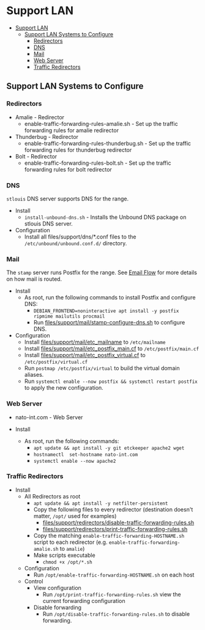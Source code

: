 # Support LAN

- [Support LAN](#support-lan)
  - [Support LAN Systems to Configure](#support-lan-systems-to-configure)
    - [Redirectors](#redirectors)
    - [DNS](#dns)
    - [Mail](#mail)
    - [Web Server](#web-server)
    - [Traffic Redirectors](#traffic-redirectors)

## Support LAN Systems to Configure

### Redirectors

- Amalie - Redirector
  - enable-traffic-forwarding-rules-amalie.sh - Set up the traffic forwarding rules for amalie redirector
- Thunderbug - Redirector
  - enable-traffic-forwarding-rules-thunderbug.sh - Set up the traffic forwarding rules for thunderbug redirector
- Bolt - Redirector
  - enable-traffic-forwarding-rules-bolt.sh - Set up the traffic forwarding rules for bolt redirector


### DNS

`stlouis` DNS server supports DNS for the range.

- Install
  - `install-unbound-dns.sh` - Installs the Unbound DNS package on stlouis DNS server.
- Configuration
  - Install all files/support/dns/*.conf files to the `/etc/unbound/unbound.conf.d/` directory.

### Mail

The `stamp` server runs Postfix for the range. See [Email Flow](EmailFlow.md) for more details on how mail is routed.

- Install
  - As root, run the following commands to install Postfix and configure DNS:
    - `DEBIAN_FRONTEND=noninteractive apt install -y postfix ripmime mailutils procmail`
    - Run [files/support/mail/stamp-configure-dns.sh](./files/support/mail/stamp-configure-dns.sh) to configure DNS.
- Configuration
  - Install [files/support/mail/etc_mailname](./files/support/mail/etc_mailname) to `/etc/mailname`
  - Install [files/support/mail/etc_postfix_main.cf](./files/support/mail/etc_postfix_main.cf) to `/etc/postfix/main.cf`
  - Install [files/support/mail/etc_postfix_virtual.cf](./files/support/mail/etc_postfix_virtual.cf) to `/etc/postfix/virtual.cf`
  - Run `postmap /etc/postfix/virtual` to build the virtual domain aliases.
  - Run `systemctl enable --now postfix && systemctl restart postfix` to apply the new configuration.

### Web Server

- nato-int.com - Web Server

- Install
  - As root, run the following commands:
    - `apt update && apt install -y git etckeeper apache2 wget`
    - `hostnamectl  set-hostname nato-int.com`
    - `systemctl enable --now apache2`

### Traffic Redirectors

- Install
  - All Redirectors as root
    - `apt update && apt install -y netfilter-persistent`
    - Copy the following files to every redirector (destination doesn't matter, `/opt/` used for examples)
      - [files/support/redirectors/disable-traffic-forwarding-rules.sh](files/support/redirectors/disable-traffic-forwarding-rules.sh)
      - [files/support/redirectors/print-traffic-forwarding-rules.sh](files/support/redirectors/print-traffic-forwarding-rules.sh)
    - Copy the matching `enable-traffic-forwarding-HOSTNAME.sh` script to each redirector (e.g. `enable-traffic-forwarding-amalie.sh` to `amalie`)
    - Make scripts executable
      - `chmod +x /opt/*.sh`
  - Configuration
    - Run `/opt/enable-traffic-forwarding-HOSTNAME.sh` on each host
  - Control
    - View configuration
      - Run `/opt/print-traffic-forwarding-rules.sh` view the current forwarding configuration
    - Disable forwarding
      - Run `/opt/disable-traffic-forwarding-rules.sh` to disable forwarding.
